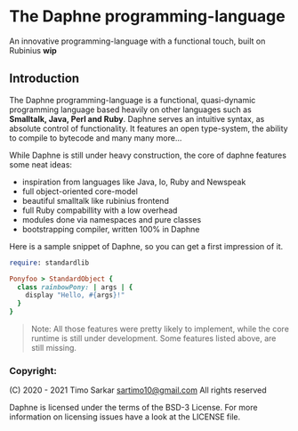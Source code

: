 <!-- some badges up here -->

# The Daphne programming-language

An innovative programming-language with a functional touch, built on Rubinius **wip**

## Introduction 

The Daphne programming-language is a functional, quasi-dynamic programming language based heavily on other languages such as **Smalltalk, Java, Perl and Ruby**. Daphne serves an intuitive syntax, as absolute control of functionality. It features an open type-system, the ability to compile to bytecode and many many more...
 
While Daphne is still under heavy construction, the core of daphne features some neat ideas:

- inspiration from languages like Java, Io, Ruby and Newspeak
- full object-oriented core-model
- beautiful smalltalk like rubinius frontend
- full Ruby compabillity with a low overhead
- modules done via namespaces and pure classes
- bootstrapping compiler, written 100% in Daphne

Here is a sample snippet of Daphne, so you can get a first impression of it.

```ruby
require: standardlib

Ponyfoo > StandardObject {
  class rainbowPony: | args | {
    display "Hello, #{args}!"
  }
}
```

> Note: All those features were pretty likely to implement, while the core runtime is still under development. Some features listed above, are still missing.

### Copyright:

(C) 2020 - 2021 Timo Sarkar <sartimo10@gmail.com> All rights reserved

Daphne is licensed under the terms of the BSD-3 License. For more information on licensing issues have a look at the LICENSE file.
